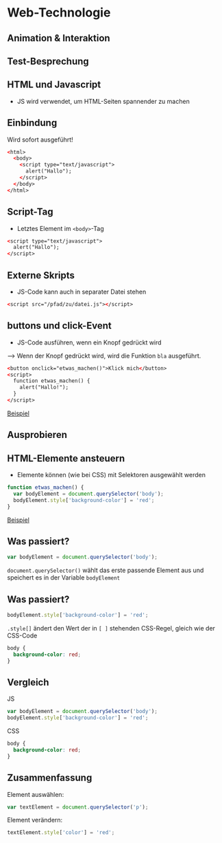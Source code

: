 # Web-Technologie

## Animation & Interaktion



## Test-Besprechung



## HTML und Javascript

* JS wird verwendet, um HTML-Seiten spannender zu machen



## Einbindung

Wird sofort ausgeführt!

```html
<​html>
  <​body>
    <​script type="text/javascript">
      alert("Hallo");
    <​/script>
  <​/body>
<​/html>
```



## Script-Tag

* Letztes Element im `<body>`-Tag

```html
<​script type="text/javascript">
  alert("Hallo");
<​/script>
```



## Externe Skripts

* JS-Code kann auch in separater Datei stehen

```html
<​script src="/pfad/zu/datei.js"><​/script>
```



## buttons und click-Event

* JS-Code ausführen, wenn ein Knopf gedrückt wird

--> Wenn der Knopf gedrückt wird, wird die Funktion `bla` ausgeführt.

```html
<​b​utton onclick="etwas_machen()">Klick mich<​/button>
<​script>
  function etwas_machen() {
    alert("Hallo!");
  }
<​/script>
```

[Beispiel](http://jsfiddle.net/3f7f5bd0/)



## Ausprobieren



## HTML-Elemente ansteuern

* Elemente können (wie bei CSS) mit Selektoren ausgewählt werden

```js
function etwas_machen() {
  var bodyElement = document.querySelector('body');
  bodyElement.style['background-color'] = 'red';
}
```

[Beispiel](http://jsfiddle.net/6710j3qm/)


## Was passiert?

```js
var bodyElement = document.querySelector('body');
```

`document.querySelector()` wählt das erste passende Element aus und speichert es in der Variable `bodyElement`


## Was passiert?

```js
bodyElement.style['background-color'] = 'red';
```

`.style[]` ändert den Wert der in `[ ]` stehenden CSS-Regel, gleich wie der CSS-Code

```css
body {
  background-color: red;
}
```


## Vergleich

JS

```js
var bodyElement = document.querySelector('body');
bodyElement.style['background-color'] = 'red';
```

CSS

```css
body {
  background-color: red;
}
```



## Zusammenfassung

Element auswählen:

```js
var textElement = document.querySelector('p');
```

Element verändern:

```js
textElement.style['color'] = 'red';
```
